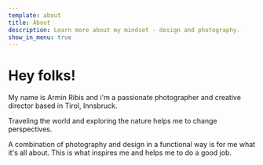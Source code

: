 ```yaml
---
template: about
title: About
description: Learn more about my mindset - design and photography.
show_in_menu: true
---
```

# Hey folks!

My name is Armin Ribis and i'm a passionate photographer and creative director based in Tirol, Innsbruck.

Traveling the world and exploring the nature helps me to change perspectives.

A combination of photography and design in a functional way is for me what it's all about. This is what inspires me and helps me to do a good job.
